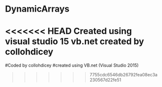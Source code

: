 # DynamicArrays
<<<<<<< HEAD
Created using visual studio 15
vb.net
created by collohdicey
=======
#Coded by collohdicey
#created using VB.net (Visual Studio 2015)
>>>>>>> 7755cdc6546db26792fea08ec3a230567d22fe51
